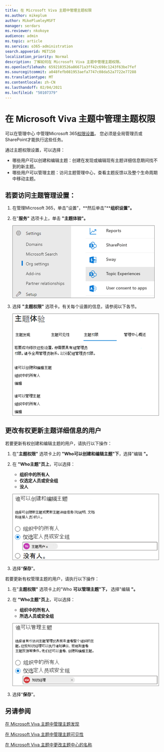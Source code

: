 ```yaml
---
title: 在 Microsoft Viva 主题中管理主题权限
ms.author: mikeplum
author: MikePlumleyMSFT
manager: serdars
ms.reviewer: nkokoye
audience: admin
ms.topic: article
ms.service: o365-administration
search.appverid: MET150
localization_priority: Normal
description: 了解如何在 Microsoft Viva 主题中管理主题权限。
ms.openlocfilehash: 6592103526a86671a3ff42c698c1243f63be7fef
ms.sourcegitcommit: a048fefb081953aefa7747c08da52a7722e77288
ms.translationtype: MT
ms.contentlocale: zh-CN
ms.lasthandoff: 02/04/2021
ms.locfileid: "50107379"
---
```

# <a name="manage-topic-permissions-in-microsoft-viva-topics"></a>在 Microsoft Viva 主题中管理主题权限

可以在管理中心 中管理Microsoft 365[权限设置](https://admin.microsoft.com)。 您必须是全局管理员或SharePoint才能执行这些任务。

通过主题权限设置，可以选择：

- 哪些用户可以创建和编辑主题：创建在发现或编辑现有主题详细信息期间找不到的新主题。
- 哪些用户可以管理主题：访问主题管理中心，查看主题反馈以及整个生命周期中移动主题。

## <a name="to-access-topics-management-settings"></a>若要访问主题管理设置：

1. 在管理Microsoft 365，单击"设置"，**然后单击"****组织设置"。**
2. 在"**服务"** 选项卡上，单击 **"主题体验"。**

    ![连接人员了解知识](../media/admin-org-knowledge-options-completed.png) 

3. 选择 **"主题权限"** 选项卡。有关每个设置的信息，请参阅以下各节。

    ![knowledge-network-settings](../media/knowledge-network-settings-topic-permissions.png) 

## <a name="change-who-has-permissions-to-update-topic-details"></a>更改有权更新主题详细信息的用户

若要更新有权创建和编辑主题的用户，请执行以下操作：

1. 在"**主题权限"** 选项卡上的 **"Who可以创建和编辑主题"下**，选择"编辑 **"。**
2. 在 **"Who主题"页上**，可以选择：
    - **组织中的所有人**
    - **仅选定人员或安全组**
    - **没人**

    ![创建和编辑主题](../media/k-manage-who-can-create-and-edit.png)  

3. 选择“**保存**”。

若要更新有权管理主题的用户，请执行以下操作：

1. 在"**主题权限"** 选项卡上的"Who **可以管理主题"下，** 选择"编辑 **"。**
2. 在 **"Who主题"页上**，可以选择：
    - **组织中的所有人**
    - **所选人员或安全组**

    ![管理主题](../media/k-manage-who-can-manage-topics.png)  

3. 选择“**保存**”。

## <a name="see-also"></a>另请参阅

[在 Microsoft Viva 主题中管理主题发现](topic-experiences-discovery.md)

[在 Microsoft Viva 主题中管理主题可见性](topic-experiences-knowledge-rules.md)

[在 Microsoft Viva 主题中更改主题中心的名称](topic-experiences-administration.md)
